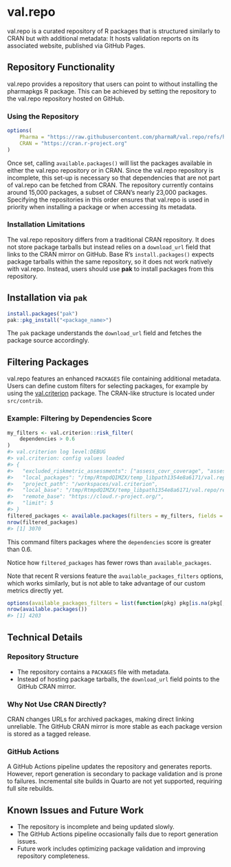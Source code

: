# val.repo

val.repo is a curated repository of R packages that is structured similarly to
CRAN but with additional metadata: It hosts validation reports on its
associated website, published via GitHub Pages.

## Repository Functionality

val.repo provides a repository that users can point to without
installing the pharmapkgs R package. This can be achieved by setting the
repository to the val.repo repository hosted on GitHub.

### Using the Repository

``` r
options(
    Pharma = "https://raw.githubusercontent.com/pharmaR/val.repo/refs/heads/main/repos",
    CRAN = "https://cran.r-project.org"
)
```

Once set, calling `available.packages()` will list the packages
available in either the val.repo repository or in CRAN. Since the val.repo
repository is incomplete, this set-up is necessary so that dependencies that
are not part of val.repo can be fetched from CRAN. The repository currently
contains around 15,000 packages, a subset of CRAN’s nearly 23,000 packages.
Specifying the repositories in this order ensures that val.repo is used in
priority when installing a package or when accessing its metadata.

### Installation Limitations

The val.repo repository differs from a traditional CRAN repository. It
does not store package tarballs but instead relies on a `download_url`
field that links to the CRAN mirror on GitHub. Base R’s
`install.packages()` expects package tarballs within the same
repository, so it does not work natively with val.repo. Instead, users
should use **pak** to install packages from this repository.

## Installation via `pak`

``` r
install.packages("pak")
pak::pkg_install("<package_name>")
```

The `pak` package understands the `download_url` field and fetches the
package source accordingly.

## Filtering Packages

val.repo features an enhanced `PACKAGES` file containing additional metadata.
Users can define custom filters for selecting packages, for example by using
the [val.criterion](https://github.com/pharmaR/val.criterion) package.
The CRAN-like structure is located under `src/contrib`.

### Example: Filtering by Dependencies Score

``` r
my_filters <- val.criterion::risk_filter(
    dependencies > 0.6
)
#> val.criterion log level:DEBUG
#> val.criterion: config values loaded
#> {
#>   "excluded_riskmetric_assessments": ["assess_covr_coverage", "assess_r_cmd_check"],
#>   "local_packages": "/tmp/RtmpdQIMZX/temp_libpath1354e8a6171/val.repo/repos/src/contrib/PACKAGES",
#>   "project_path": "/workspaces/val.criterion",
#>   "local_base": "/tmp/RtmpdQIMZX/temp_libpath1354e8a6171/val.repo/repos",
#>   "remote_base": "https://cloud.r-project.org/",
#>   "limit": 5
#> }
filtered_packages <- available.packages(filters = my_filters, fields = "dependencies")
nrow(filtered_packages)
#> [1] 3070
```

This command filters packages where the `dependencies` score is greater than
0.6.

Notice how `filtered_packages` has fewer rows than `available_packages`.

Note that recent R versions feature the `available_packages_filters` options,
which works similarly, but is not able to take advantage of our custom metrics
directly yet.

``` r
options(available_packages_filters = list(function(pkg) pkg[is.na(pkg[, "Imports"]),]))
nrow(available.packages())
#> [1] 4203
```

## Technical Details

### Repository Structure

- The repository contains a `PACKAGES` file with metadata.
- Instead of hosting package tarballs, the `download_url` field points
  to the GitHub CRAN mirror.

### Why Not Use CRAN Directly?

CRAN changes URLs for archived packages, making direct linking
unreliable. The GitHub CRAN mirror is more stable as each package
version is stored as a tagged release.

### GitHub Actions

A GitHub Actions pipeline updates the repository and generates reports.
However, report generation is secondary to package validation and is
prone to failures. Incremental site builds in Quarto are not yet
supported, requiring full site rebuilds.

## Known Issues and Future Work

- The repository is incomplete and being updated slowly.
- The GitHub Actions pipeline occasionally fails due to report
  generation issues.
- Future work includes optimizing package validation and improving
  repository completeness.
